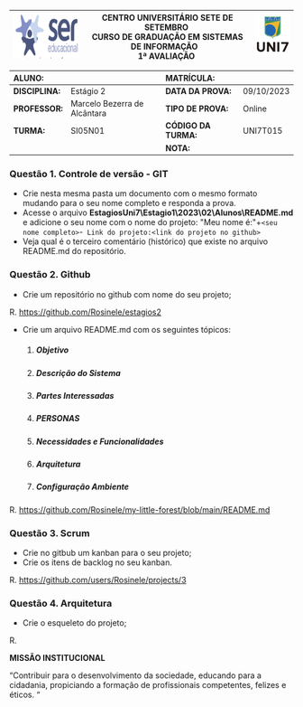 | <img src='image/1694295403479.png' alt='SER' height='80' /> | **CENTRO UNIVERSITÁRIO SETE DE SETEMBRO**  <br />CURSO DE GRADUAÇÃO EM SISTEMAS DE INFORMAÇÃO   <br />1ª AVALIAÇÃO  | ![1694295411069](image/1694295411069.png) |
| ---------------------------------------------------------------------------- | ------------------------------------------------------------------------------------------------------------------------------------- | --------------------------------------- |

| **ALUNO:**      |                               | **MATRÍCULA:**       |            |
| :-------------------- | ----------------------------- | :-------------------------- | ---------- |
| **DISCIPLINA:** | Estágio 2                    | **DATA DA PROVA:**    | 09/10/2023 |
| **PROFESSOR:**  | Marcelo Bezerra de Alcântara | **TIPO DE PROVA:**    | Online     |
| **TURMA:**      | SI05N01                       | **CÓDIGO DA TURMA:** | UNI7T015   |
|                       |                               | **NOTA:**             |            |

### **Questão 1.** Controle de versão - GIT

- Crie nesta mesma pasta um documento com o mesmo formato mudando para o seu nome completo e responda a prova.
- Acesse o arquivo **EstagiosUni7\Estagio1\2023\02\Alunos\README.md** e adicione o seu nome com o nome do projeto: "Meu nome é:"+`<seu nome completo>`-` Link do projeto:<link do projeto no github>`
- Veja qual é o terceiro comentário (histórico) que existe no arquivo README.md do repositório.
 

### **Questão 2.** Github

- Crie um repositório no github com nome do seu projeto;

R. https://github.com/Rosinele/estagios2

- Crie um arquivo README.md com os seguintes tópicos:
  1. ##### Objetivo
  1. ##### Descrição do Sistema
  1. ##### Partes Interessadas
  1. ##### PERSONAS
  1. ##### Necessidades e Funcionalidades
  1. ##### Arquitetura
  1. ##### Configuração Ambiente

R. https://github.com/Rosinele/my-little-forest/blob/main/README.md

### **Questão 3.** Scrum

- Crie no gitbub um kanban para o seu projeto;
- Crie os itens de backlog no seu kanban.

R. https://github.com/users/Rosinele/projects/3

### **Questão 4.** Arquitetura

* Crie o esqueleto do projeto;

R.

**MISSÃO INSTITUCIONAL**

“Contribuir para o desenvolvimento da sociedade, educando para a cidadania, propiciando a formação de profissionais competentes, felizes e éticos. “
